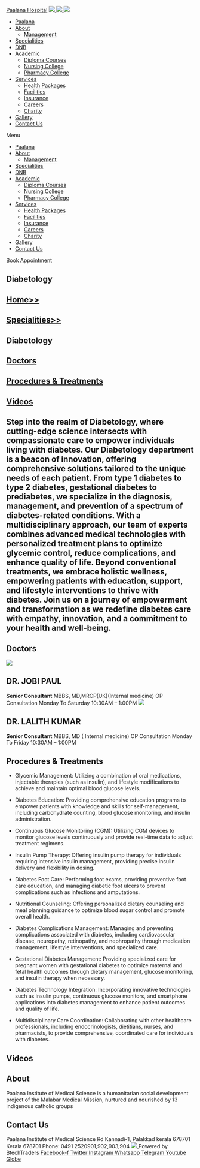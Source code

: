 [Paalana Hospital](https://paalana.in/diabetology-2/<https:/paalana.in> "Paalana Hospital")
[ ![](https://paalana.in/wp-content/uploads/2022/08/Untitled-2.png) ](https://paalana.in/diabetology-2/<https:/paalana.in/>)
[ ![](https://paalana.in/wp-content/uploads/2024/09/Group-883-1024x295.png) ](https://paalana.in/diabetology-2/<https:/paalana.in/>)
![](https://paalana.in/wp-content/uploads/2024/09/164073682_3625173097592065_7499118900655108432_n-1-1.jpg)
  * [Paalana](https://paalana.in/diabetology-2/<https:/paalana.in/>)
  * [About](https://paalana.in/diabetology-2/<https:/paalana.in/about/>)
    * [Management](https://paalana.in/diabetology-2/<https:/paalana.in/management/>)
  * [Specialities](https://paalana.in/diabetology-2/<https:/paalana.in/specialities/>)
  * [DNB](https://paalana.in/diabetology-2/<https:/paalana.in/diplomate-national-board-dnb/>)
  * [Academic](https://paalana.in/diabetology-2/<#>)
    * [Diploma Courses](https://paalana.in/diabetology-2/<https:/paalana.in/academic/>)
    * [Nursing College](https://paalana.in/diabetology-2/<https:/sanjocollegeofnursing.org/>)
    * [Pharmacy College](https://paalana.in/diabetology-2/<http:/www.sanjocps.com/>)
  * [Services](https://paalana.in/diabetology-2/<#>)
    * [Health Packages](https://paalana.in/diabetology-2/<https:/paalana.in/health-packages/>)
    * [Facilities](https://paalana.in/diabetology-2/<https:/paalana.in/facilities/>)
    * [Insurance](https://paalana.in/diabetology-2/<https:/paalana.in/insurance/>)
    * [Careers](https://paalana.in/diabetology-2/<https:/paalana.in/careers/>)
    * [Charity](https://paalana.in/diabetology-2/<https:/paalana.in/charity/>)
  * [Gallery](https://paalana.in/diabetology-2/<https:/paalana.in/our-gallery/>)
  * [Contact Us](https://paalana.in/diabetology-2/<https:/paalana.in/contact-us/>)


Menu
  * [Paalana](https://paalana.in/diabetology-2/<https:/paalana.in/>)
  * [About](https://paalana.in/diabetology-2/<https:/paalana.in/about/>)
    * [Management](https://paalana.in/diabetology-2/<https:/paalana.in/management/>)
  * [Specialities](https://paalana.in/diabetology-2/<https:/paalana.in/specialities/>)
  * [DNB](https://paalana.in/diabetology-2/<https:/paalana.in/diplomate-national-board-dnb/>)
  * [Academic](https://paalana.in/diabetology-2/<#>)
    * [Diploma Courses](https://paalana.in/diabetology-2/<https:/paalana.in/academic/>)
    * [Nursing College](https://paalana.in/diabetology-2/<https:/sanjocollegeofnursing.org/>)
    * [Pharmacy College](https://paalana.in/diabetology-2/<http:/www.sanjocps.com/>)
  * [Services](https://paalana.in/diabetology-2/<#>)
    * [Health Packages](https://paalana.in/diabetology-2/<https:/paalana.in/health-packages/>)
    * [Facilities](https://paalana.in/diabetology-2/<https:/paalana.in/facilities/>)
    * [Insurance](https://paalana.in/diabetology-2/<https:/paalana.in/insurance/>)
    * [Careers](https://paalana.in/diabetology-2/<https:/paalana.in/careers/>)
    * [Charity](https://paalana.in/diabetology-2/<https:/paalana.in/charity/>)
  * [Gallery](https://paalana.in/diabetology-2/<https:/paalana.in/our-gallery/>)
  * [Contact Us](https://paalana.in/diabetology-2/<https:/paalana.in/contact-us/>)


[ Book Appointment ](https://paalana.in/diabetology-2/<https:/bit.ly/pmchysan>)
## Diabetology
## [Home>>](https://paalana.in/diabetology-2/<https:/paalana.in>)
## [Specialities>>](https://paalana.in/diabetology-2/<https:/paalana.in/specialities/>)
## Diabetology
## [Doctors](https://paalana.in/diabetology-2/<#docs>)
## [Procedures & Treatments](https://paalana.in/diabetology-2/<#pros>)
## [Videos](https://paalana.in/diabetology-2/<#videos>)
## Step into the realm of Diabetology, where cutting-edge science intersects with compassionate care to empower individuals living with diabetes. Our Diabetology department is a beacon of innovation, offering comprehensive solutions tailored to the unique needs of each patient. From type 1 diabetes to type 2 diabetes, gestational diabetes to prediabetes, we specialize in the diagnosis, management, and prevention of a spectrum of diabetes-related conditions. With a multidisciplinary approach, our team of experts combines advanced medical technologies with personalized treatment plans to optimize glycemic control, reduce complications, and enhance quality of life. Beyond conventional treatments, we embrace holistic wellness, empowering patients with education, support, and lifestyle interventions to thrive with diabetes. Join us on a journey of empowerment and transformation as we redefine diabetes care with empathy, innovation, and a commitment to your health and well-being.
## Doctors
![](https://paalana.in/wp-content/uploads/2024/11/dr-jobyGeneral-MedicinesDiabetology-1.png)
## DR. JOBI PAUL 
**Senior Consultant**
MBBS, MD,MRCP(UK)(Internal medicine)
OP Consultation
Monday To Saturday
10:30AM – 1:00PM
![](https://paalana.in/wp-content/uploads/2024/11/dr-lalithGeneral-Medicines-Diabetology-1.png)
## DR. LALITH KUMAR
**Senior Consultant**
MBBS, MD ( Internal medicine)
OP Consultation
Monday To Friday
10:30AM – 1:00PM
## Procedures & Treatments
  * Glycemic Management: Utilizing a combination of oral medications, injectable therapies (such as insulin), and lifestyle modifications to achieve and maintain optimal blood glucose levels.
  * Diabetes Education: Providing comprehensive education programs to empower patients with knowledge and skills for self-management, including carbohydrate counting, blood glucose monitoring, and insulin administration.
  * Continuous Glucose Monitoring (CGM): Utilizing CGM devices to monitor glucose levels continuously and provide real-time data to adjust treatment regimens.
  * Insulin Pump Therapy: Offering insulin pump therapy for individuals requiring intensive insulin management, providing precise insulin delivery and flexibility in dosing.
  * Diabetes Foot Care: Performing foot exams, providing preventive foot care education, and managing diabetic foot ulcers to prevent complications such as infections and amputations.


  * Nutritional Counseling: Offering personalized dietary counseling and meal planning guidance to optimize blood sugar control and promote overall health.
  * Diabetes Complications Management: Managing and preventing complications associated with diabetes, including cardiovascular disease, neuropathy, retinopathy, and nephropathy through medication management, lifestyle interventions, and specialized care.
  * Gestational Diabetes Management: Providing specialized care for pregnant women with gestational diabetes to optimize maternal and fetal health outcomes through dietary management, glucose monitoring, and insulin therapy when necessary.
  * Diabetes Technology Integration: Incorporating innovative technologies such as insulin pumps, continuous glucose monitors, and smartphone applications into diabetes management to enhance patient outcomes and quality of life.
  * Multidisciplinary Care Coordination: Collaborating with other healthcare professionals, including endocrinologists, dietitians, nurses, and pharmacists, to provide comprehensive, coordinated care for individuals with diabetes.


## Videos
## About
Paalana Institute of Medical Science is a humanitarian social development project of the Malabar Medical Mission, nurtured and nourished by 13 indigenous catholic groups 
## Contact Us
Paalana Institute of Medical Science Rd
Kannadi-1, Palakkad kerala 678701
Kerala 678701
Phone: 0491 2520901,902,903,904
[ ](https://paalana.in/diabetology-2/<https:/www.facebook.com/paalana.pims>) [ ](https://paalana.in/diabetology-2/<https:/www.instagram.com/paalana_hospital/>) [ ](https://paalana.in/diabetology-2/<https:/www.youtube.com/@paalanainstituteofmedicals9226>)
[ ![](https://paalana.in/wp-content/uploads/2024/09/Group-884.png) ](https://paalana.in/diabetology-2/<https:/paalana.in/>)
Powered by BtechTraders
[ Facebook-f ](https://paalana.in/diabetology-2/<https:/www.facebook.com/btechtraderspage/>) [ Twitter ](https://paalana.in/diabetology-2/<https:/twitter.com/BtechTraders>) [ Instagram ](https://paalana.in/diabetology-2/<https:/www.instagram.com/btech_traders/>) [ Whatsapp ](https://paalana.in/diabetology-2/<https:wa.me/+919447090274>) [ Telegram ](https://paalana.in/diabetology-2/<https:/t.me/stockexTrading>) [ Youtube ](https://paalana.in/diabetology-2/<https:/www.youtube.com/c/Btechtraders>) [ Globe ](https://paalana.in/diabetology-2/<https:/btechtraders.com/>)
